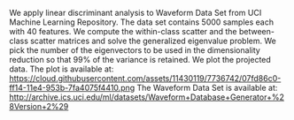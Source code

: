 We apply linear discriminant analysis to Waveform Data Set from UCI Machine Learning Repository. 
The data set contains 5000 samples each with 40 features. We compute the within-class scatter
and the between-class scatter matrices and solve the generalized eigenvalue problem. 
We pick the number of the eigenvectors to be used in the dimensionality reduction so that 99% of 
the variance is retained. We plot the projected data. The plot is available at: 
https://cloud.githubusercontent.com/assets/11430119/7736742/07fd86c0-ff14-11e4-953b-7fa4075f4410.png
The Waveform Data Set is available at:
http://archive.ics.uci.edu/ml/datasets/Waveform+Database+Generator+%28Version+2%29

